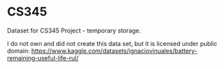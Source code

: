 # CS345
Dataset for CS345 Project - temporary storage.


I do not own and did not create this data set, but it is licensed under public domain:
https://www.kaggle.com/datasets/ignaciovinuales/battery-remaining-useful-life-rul/

